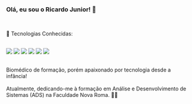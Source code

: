 ### **Olá, eu sou o Ricardo Junior!** 👋

<br/>

🚀 Tecnologias Conhecidas:
<div style="display: inline_block"> <br/>
<img src="https://img.shields.io/badge/HTML5-E34F26?style=for-the-badge&logo=html5&logoColor=white">
<img src="	https://img.shields.io/badge/CSS3-1572B6?style=for-the-badge&logo=css3&logoColor=white">
<img src="https://img.shields.io/badge/JavaScript-F7DF1E?style=for-the-badge&logo=javascript&logoColor=black">
<img src="https://img.shields.io/badge/Java-ED8B00?style=for-the-badge&logo=openjdk&logoColor=white">
<img src="https://img.shields.io/badge/PostgreSQL-316192?style=for-the-badge&logo=postgresql&logoColor=white">
<img src="https://img.shields.io/badge/Node.js-43853D?style=for-the-badge&logo=node.js&logoColor=white">

</div>
<br/>

 Biomédico de formação, porém apaixonado por tecnologia desde a infância! <br/><br/>
 Atualmente, dedicando-me à formação em Análise e Desenvolvimento de Sistemas (ADS) na Faculdade Nova Roma. 👨‍💻
